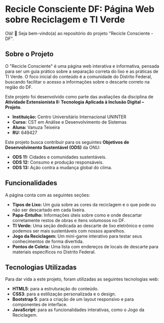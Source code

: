 # Recicle Consciente DF: Página Web sobre Reciclagem e TI Verde

Olá! 👋 Seja bem-vindo(a) ao repositório do projeto "Recicle Consciente - DF".

## Sobre o Projeto

O "Recicle Consciente" é uma página web interativa e informativa, pensada para ser um guia prático sobre a separação correta do lixo e as práticas de TI Verde. O foco inicial do conteúdo é a comunidade do Distrito Federal, buscando facilitar o acesso a informações sobre o descarte correto na região do DF.

Este projeto foi desenvolvido como parte das avaliações da disciplina de **Atividade Extensionista II: Tecnologia Aplicada à Inclusão Digital – Projeto**.

* **Instituição:** Centro Universitário Internacional UNINTER
* **Curso:** CST em Análise e Desenvolvimento de Sistemas
* **Aluna:** Vanuza Teixeira
* **RU:** 649427

Este projeto busca contribuir para os seguintes **Objetivos de Desenvolvimento Sustentável (ODS)** da ONU:

* **ODS 11:** Cidades e comunidades sustentáveis.
* **ODS 12:** Consumo e produção responsáveis.
* **ODS 13:** Ação contra a mudança global do clima.

## Funcionalidades

A página conta com as seguintes seções:

* **Tipos de Lixo:** Um guia sobre as cores da reciclagem e o que pode ou não ser descartado em cada lixeira.
* **Papa-Entulho:** Informações úteis sobre como e onde descartar corretamente restos de obras e itens volumosos no DF.
* **TI Verde:** Uma seção dedicada ao descarte de lixo eletrônico e como podemos ser mais sustentáveis com nossos aparelhos.
* **Jogo da Reciclagem:** Um mini-game interativo para testar seus conhecimentos de forma divertida.
* **Pontos de Coleta:** Uma lista com endereços de locais de descarte para materiais específicos no Distrito Federal.

## Tecnologias Utilizadas

Para dar vida a este projeto, foram utilizadas as seguintes tecnologias web:

* **HTML5**: para a estruturação do conteúdo.
* **CSS3**: para a estilização personalizada e o design.
* **Bootstrap 5**: para a criação de um layout responsivo e para componentes de interface.
* **JavaScript**: para as funcionalidades interativas, como o Jogo da Reciclagem.
